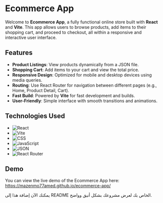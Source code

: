 


# Ecommerce App

Welcome to **Ecommerce App**, a fully functional online store built with **React** and **Vite**. This app allows users to browse products, add items to their shopping cart, and proceed to checkout, all within a responsive and interactive user interface.

## Features

- **Product Listings**: View products dynamically from a JSON file.
- **Shopping Cart**: Add items to your cart and view the total price.
- **Responsive Design**: Optimized for mobile and desktop devices using media queries.
- **Routing**: Use React Router for navigation between different pages (e.g., Home, Product Detail, Cart).
- **Fast Build**: Powered by **Vite** for fast development and builds.
- **User-Friendly**: Simple interface with smooth transitions and animations.

## Technologies Used

- ![React](https://img.shields.io/badge/React-%2320232a?style=flat-square&logo=react&logoColor=61DAFB)
- ![Vite](https://img.shields.io/badge/Vite-%23646CFF?style=flat-square&logo=vite&logoColor=white)
- ![CSS](https://img.shields.io/badge/CSS-3%20-%231572B6?style=flat-square&logo=css3&logoColor=white)
- ![JavaScript](https://img.shields.io/badge/JavaScript-ES6%20-%23F7DF1E?style=flat-square&logo=javascript&logoColor=black)
- ![JSON](https://img.shields.io/badge/JSON-%23F7DF1E?style=flat-square&logo=json&logoColor=black)
- ![React Router](https://img.shields.io/badge/React%20Router-%2303A9F4?style=flat-square&logo=react-router&logoColor=white)


## Demo

You can view the live demo of the Ecommerce App here: https://mazenmo77amed.github.io/ecommerce-app/



يمكنك الآن إضافة هذا إلى README الخاص بك لعرض مشروعك بشكل أنيق وواضح.
